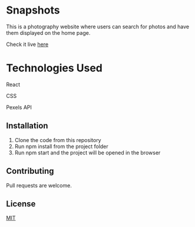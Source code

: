 # Snapshots

This is a photography website where users can search for photos and have them displayed on the home page. 

Check it live [here](https://photos01.netlify.app/)

# Technologies Used
React

CSS

Pexels API

## Installation

1. Clone the code from this repository
2. Run npm install from the project folder
3. Run npm start and the project will be opened in the browser



## Contributing
Pull requests are welcome.

## License
[MIT](https://choosealicense.com/licenses/mit/)
